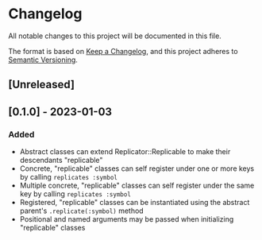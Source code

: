 # Changelog

All notable changes to this project will be documented in this file.

The format is based on [Keep a Changelog](https://keepachangelog.com/en/1.0.0/),
and this project adheres to [Semantic Versioning](https://semver.org/spec/v2.0.0.html).

## [Unreleased]

## [0.1.0] - 2023-01-03

### Added

- Abstract classes can extend Replicator::Replicable to make their descendants "replicable"
- Concrete, "replicable" classes can self register under one or more keys by calling `replicates :symbol`
- Multiple concrete, "replicable" classes can self register under the same key by calling `replicates :symbol`
- Registered, "replicable" classes can be instantiated using the abstract parent's `.replicate(:symbol)` method
- Positional and named arguments may be passed when initializing "replicable" classes
